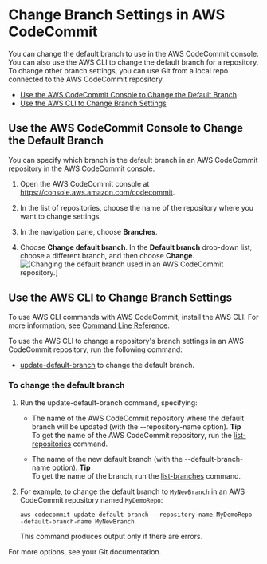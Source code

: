 # Change Branch Settings in AWS CodeCommit<a name="how-to-change-branch"></a>

You can change the default branch to use in the AWS CodeCommit console\. You can also use the AWS CLI to change the default branch for a repository\. To change other branch settings, you can use Git from a local repo connected to the AWS CodeCommit repository\. 


+ [Use the AWS CodeCommit Console to Change the Default Branch](#how-to-change-branch-console)
+ [Use the AWS CLI to Change Branch Settings](#how-to-change-branch-cli)

## Use the AWS CodeCommit Console to Change the Default Branch<a name="how-to-change-branch-console"></a>

You can specify which branch is the default branch in an AWS CodeCommit repository in the AWS CodeCommit console\. 

1. Open the AWS CodeCommit console at [https://console\.aws\.amazon\.com/codecommit](https://console.aws.amazon.com/codecommit)\.

1. In the list of repositories, choose the name of the repository where you want to change settings\. 

1. In the navigation pane, choose **Branches**\.

1. Choose **Change default branch**\. In the **Default branch** drop\-down list, choose a different branch, and then choose **Change**\.  
![\[Changing the default branch used in an AWS CodeCommit repository.\]](http://docs.aws.amazon.com/codecommit/latest/userguide/images/codecommit-branches-change.png)

## Use the AWS CLI to Change Branch Settings<a name="how-to-change-branch-cli"></a>

To use AWS CLI commands with AWS CodeCommit, install the AWS CLI\. For more information, see [Command Line Reference](cmd-ref.md)\. 

To use the AWS CLI to change a repository's branch settings in an AWS CodeCommit repository, run the following command:

+ [update\-default\-branch](#how-to-change-branch-cli-default) to change the default branch\.

### To change the default branch<a name="how-to-change-branch-cli-default"></a>

1. Run the update\-default\-branch command, specifying:

   + The name of the AWS CodeCommit repository where the default branch will be updated \(with the \-\-repository\-name option\)\.
**Tip**  
To get the name of the AWS CodeCommit repository, run the [list\-repositories](how-to-view-repository-details.md#how-to-view-repository-details-no-name-cli) command\.

   + The name of the new default branch \(with the \-\-default\-branch\-name option\)\.
**Tip**  
To get the name of the branch, run the [list\-branches](how-to-view-branch-details.md#how-to-view-branch-details-cli) command\.

1. For example, to change the default branch to `MyNewBranch` in an AWS CodeCommit repository named `MyDemoRepo`:

   ```
   aws codecommit update-default-branch --repository-name MyDemoRepo --default-branch-name MyNewBranch
   ```

   This command produces output only if there are errors\.

For more options, see your Git documentation\.